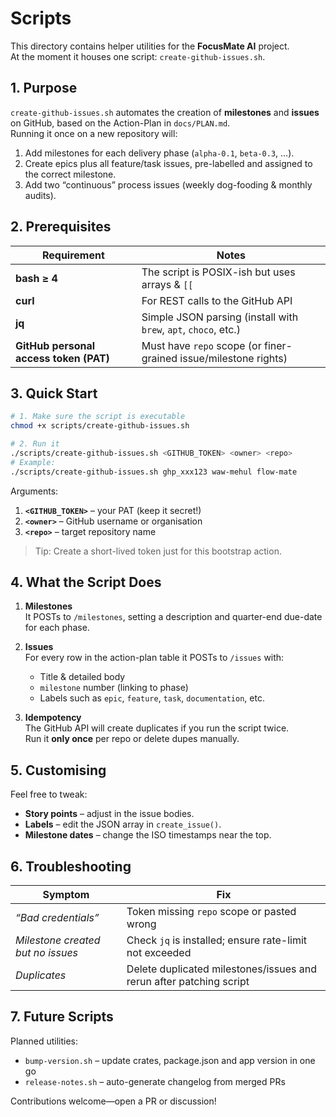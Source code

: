 # Scripts

This directory contains helper utilities for the **FocusMate AI** project.  
At the moment it houses one script: `create-github-issues.sh`.

## 1. Purpose

`create-github-issues.sh` automates the creation of **milestones** and **issues** on GitHub, based on the Action-Plan in `docs/PLAN.md`.  
Running it once on a new repository will:

1. Add milestones for each delivery phase (`alpha-0.1`, `beta-0.3`, …).
2. Create epics plus all feature/task issues, pre-labelled and assigned to the correct milestone.
3. Add two “continuous” process issues (weekly dog-fooding & monthly audits).

## 2. Prerequisites

| Requirement | Notes |
|-------------|-------|
| **bash ≥ 4** | The script is POSIX-ish but uses arrays & `[[` |
| **curl** | For REST calls to the GitHub API |
| **jq** | Simple JSON parsing (install with `brew`, `apt`, `choco`, etc.) |
| **GitHub personal access token (PAT)** | Must have `repo` scope (or finer-grained issue/milestone rights) |

## 3. Quick Start

```bash
# 1. Make sure the script is executable
chmod +x scripts/create-github-issues.sh

# 2. Run it
./scripts/create-github-issues.sh <GITHUB_TOKEN> <owner> <repo>
# Example:
./scripts/create-github-issues.sh ghp_xxx123 waw-mehul flow-mate
```

Arguments:

1. **`<GITHUB_TOKEN>`** – your PAT (keep it secret!)
2. **`<owner>`** – GitHub username or organisation
3. **`<repo>`** – target repository name

> Tip: Create a short-lived token just for this bootstrap action.

## 4. What the Script Does

1. **Milestones**  
   It POSTs to `/milestones`, setting a description and quarter-end due-date for each phase.

2. **Issues**  
   For every row in the action-plan table it POSTs to `/issues` with:
   - Title & detailed body
   - `milestone` number (linking to phase)
   - Labels such as `epic`, `feature`, `task`, `documentation`, etc.

3. **Idempotency**  
   The GitHub API will create duplicates if you run the script twice.  
   Run it **only once** per repo or delete dupes manually.

## 5. Customising

Feel free to tweak:

* **Story points** – adjust in the issue bodies.
* **Labels** – edit the JSON array in `create_issue()`.
* **Milestone dates** – change the ISO timestamps near the top.

## 6. Troubleshooting

| Symptom | Fix |
|---------|-----|
| *“Bad credentials”* | Token missing `repo` scope or pasted wrong |
| *Milestone created but no issues* | Check `jq` is installed; ensure rate-limit not exceeded |
| *Duplicates* | Delete duplicated milestones/issues and rerun after patching script |

## 7. Future Scripts

Planned utilities:

* `bump-version.sh` – update crates, package.json and app version in one go  
* `release-notes.sh` – auto-generate changelog from merged PRs  

Contributions welcome—open a PR or discussion!
